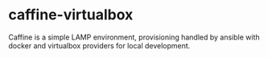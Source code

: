 # caffine-virtualbox
Caffine is a simple LAMP environment, provisioning handled by ansible with docker and virtualbox providers for local development.
